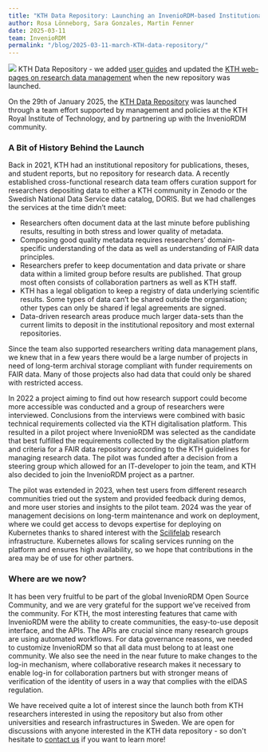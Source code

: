 ```yaml
---
title: "KTH Data Repository: Launching an InvenioRDM-based Institutional Repository"
author: Rosa Lönneborg, Sara Gonzales, Martin Fenner
date: 2025-03-11
team: InvenioRDM
permalink: "/blog/2025-03-11-march-KTH-data-repository/"
---
```


![](/assets/images/blog-posts/KTH_Data_Repository.png)
KTH Data Repository - we added [user guides](https://docs.datarepository.kth.se/) and updated the [KTH web-pages on research data management](https://www.kth.se/en/biblioteket/publicera-analysera/hantera-forskningsdata/forskningsdata-1.1002828) when the new repository was launched.


On the 29th of January 2025, the [KTH Data Repository](https://datarepository.kth.se/) was launched through a team effort supported by management and policies at the KTH Royal Institute of Technology, and by partnering up with the InvenioRDM community.

### A Bit of History Behind the Launch

Back in 2021, KTH had an institutional repository for publications, theses, and student reports, but no repository for research data. A recently established cross-functional research data team offers curation support for researchers depositing data to either a KTH community in Zenodo or the Swedish National Data Service data catalog, DORIS. But we had challenges the services at the time didn’t meet:

- Researchers often document data at the last minute before publishing results, resulting in both stress and lower quality of metadata.
- Composing good quality metadata requires researchers’ domain-specific understanding of the data as well as understanding of FAIR data principles.
- Researchers prefer to keep documentation and data private or share data within a limited group before results are published. That group most often consists of collaboration partners as well as KTH staff.
- KTH has a legal obligation to keep a registry of data underlying scientific results. Some types of data can’t be shared outside the organisation; other types can only be shared if legal agreements are signed.
- Data-driven research areas produce much larger data-sets than the current limits to deposit in the institutional repository and most external repositories. 

Since the team also supported researchers writing data management plans, we knew that in a few years there would be a large number of projects in need of long-term archival storage compliant with funder requirements on FAIR data. Many of those projects also had data that could only be shared with restricted access.

In 2022 a project aiming to find out how research support could become more accessible was conducted and a group of researchers were interviewed. Conclusions from the interviews were combined with basic technical requirements collected via the KTH digitalisation platform. This resulted in a pilot project where InvenioRDM was selected as the candidate that best fulfilled the requirements collected by the digitalisation platform and criteria for a FAIR data repository according to the KTH guidelines for managing research data. The pilot was funded after a decision from a steering group which allowed for an IT-developer to join the team, and KTH also decided to join the InvenioRDM project as a partner.

The pilot was extended in 2023, when test users from different research communities tried out the system and provided feedback during demos, and more user stories and insights to the pilot team. 2024 was the year of management decisions on long-term maintenance and work on deployment, where we could get access to devops expertise for deploying on Kubernetes thanks to shared interest with the [Scilifelab](https://www.scilifelab.se/) research infrastructure. Kubernetes allows for scaling services running on the platform and ensures high availability, so we hope that contributions in the area may be of use for other partners.

### Where are we now?

It has been very fruitful to be part of the global InvenioRDM Open Source Community, and we are very grateful for the support we’ve received from the community. For KTH, the most interesting features that came with InvenioRDM were the ability to create communities, the easy-to-use deposit interface, and the APIs. The APIs are crucial since many research groups are using automated workflows. For data governance reasons, we needed to customize InvenioRDM so that all data must belong to at least one community. We also see the need in the near future to make changes to the log-in mechanism, where collaborative research makes it necessary to enable log-in for collaboration partners but with stronger means of verification of the identity of users in a way that complies with the eIDAS regulation. 

We have received quite a lot of interest since the launch both from KTH researchers interested in using the repository but also from other universities and research infrastructures in Sweden. We are open for discussions with anyone interested in the KTH data repository - so don't hesitate to [contact us](https://www.kth.se/en/biblioteket/publicera-analysera/hantera-forskningsdata/deponera-och-publicera-data-1.861137) if you want to learn more!